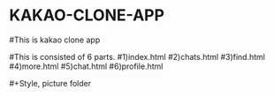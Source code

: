 # KAKAO-CLONE-APP

#This is kakao clone app

#This is consisted of 6 parts.
#1)index.html
#2)chats.html
#3)find.html
#4)more.html
#5)chat.html
#6)profile.html

#+Style, picture folder
